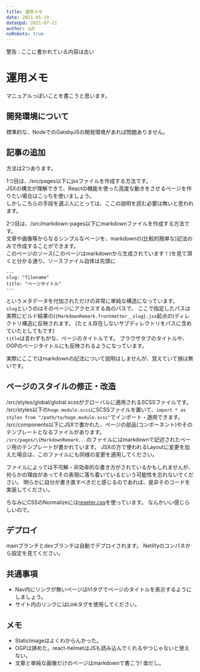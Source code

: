 ```yaml
---
title: 運用メモ
date: 2021-05-10
dateUpd: 2021-07-21
author: 山D
noRobots: true
---
```


<span class="WARN">警告 : ここに書かれている内容は古い</span>

# 運用メモ

マニュアルっぽいことを書こうと思います。

## 開発環境について

標準的な、NodeでのGatsbyJSの開発環境があれば問題ありません。

## 記事の追加

方法は2つあります。

1つ目は、/src/pages以下にjsxファイルを作成する方法です。  
JSXの構文が理解できて、Reactの機能を使った高度な動きをさせるページを作りたい場合はこっちを使いましょう。  
しかしこちらの手段を選ぶ人にとっては、ここの説明を読む必要は無いと思われます。

2つ目は、/src/markdown-pages以下にmarkdownファイルを作成する方法です。  
文章や画像等からなるシンプルなページを、markdownの(比較的簡単な)記法のみで作成することができます。  
このページのソース(このページはmarkdownから生成されています！)を見て頂くと分かる通り、ソースファイル自体は先頭に
```
---
slug: "filename"
title: "ページタイトル"
---
```
というメタデータを付加されただけの非常に単純な構造になっています。  
`slug`というのはそのページにアクセスする為のパスで、
ここで指定したパスは実際にビルド結果の(`{MarkdownRemark.frontmatter__slug}.jsx`起点の)ディレクトリ構造に反映されます。
(たとえ存在しないサブディレクトリをパスに含めていたとしてもです)  
`title`は言わずもがな、ページのタイトルです。
ブラウザタブのタイトルや、OGPのページタイトルにも反映されるようになっています。

実際にここではmarkdownの記法について説明はしませんが、覚えていて損は無いです。

## ページのスタイルの修正・改造

/src/styles/global/global.scssがグローバルに適用されるSCSSファイルです。
/src/styles以下の`hoge.module.scss`にSCSSファイルを置いて、`import * as styles from "/path/to/hoge.module.scss"`でインポート・適用できます。  
/src/components以下にJSXで書かれた、ページの部品(コンポーネント)やそのテンプレートとなるファイルがあります。  
`/src/pages/\{MarkdownRemark...`のファイルにはmarkdownで記述されたページ用のテンプレートが書かれています。
JSXの方で使われるLayoutに変更を加えた場合は、このファイルにも同様の変更を適用してください。

ファイルによっては不可解・非効率的な書き方がされているかもしれませんが、何らかの理由があってその表現に落ち着いているという可能性を忘れないでください。
明らかに自分が書き直すべきだと感じるのであれば、是非そのコードを実装してください。

ちなみにCSSのNormalizeには[reseter.css](https://krishdevdb.github.io/reseter.css/)を使っています。
なんかいい感じらしいので。

## デプロイ

mainブランチとdevブランチは自動でデプロイされます。
Netlifyのコンパネから設定を見てください。

## 共通事項

- Nav内にリンクが無いページはh1タグでページのタイトルを表示するようにしましょう。
- サイト内のリンクにはLinkタグを使用してください。

## メモ

- StaticImageはよくわからんかった。
- OGPは諦めた。react-helmetはJSも読み込んでくれるやつじゃないと使えない。
- 文章と単純な画像だけのページはmarkdownで書こう! 楽だし。
